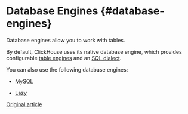 # Database Engines {#database-engines}

Database engines allow you to work with tables.

By default, ClickHouse uses its native database engine, which provides configurable [table engines](../operations/table_engines/index.md) and an [SQL dialect](../query_language/syntax.md).

You can also use the following database engines:

-   [MySQL](mysql.md)

-   [Lazy](lazy.md)

[Original article](https://clickhouse.tech/docs/en/database_engines/) <!--hide-->
